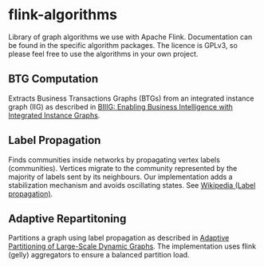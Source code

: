 # flink-algorithms

Library of graph algorithms we use with Apache Flink.
Documentation can be found in the specific algorithm packages. 
The licence is GPLv3, so please feel free to use the algorithms in your own project.

## BTG Computation

Extracts Business Transactions Graphs (BTGs) from an integrated instance graph (IIG) 
as described in [BIIIG: Enabling Business Intelligence with Integrated Instance Graphs](http://dbs.uni-leipzig.de/de/publication/title/biiig).

## Label Propagation

Finds communities inside networks by propagating vertex labels (communities). 
Vertices migrate to the community represented by the majority of labels sent by its neighbours.
Our implementation adds a stabilization mechanism and avoids oscillating states.
See [Wikipedia (Label propagation)](https://en.wikipedia.org/wiki/Label_Propagation_Algorithm).

## Adaptive Repartitoning

Partitions a graph using label propagation as described in [Adaptive Partitioning of Large-Scale Dynamic Graphs](http://www.few.vu.nl/~cma330/papers/ICDCS14.pdf).
The implementation uses flink (gelly) aggregators to ensure a balanced partition load.
